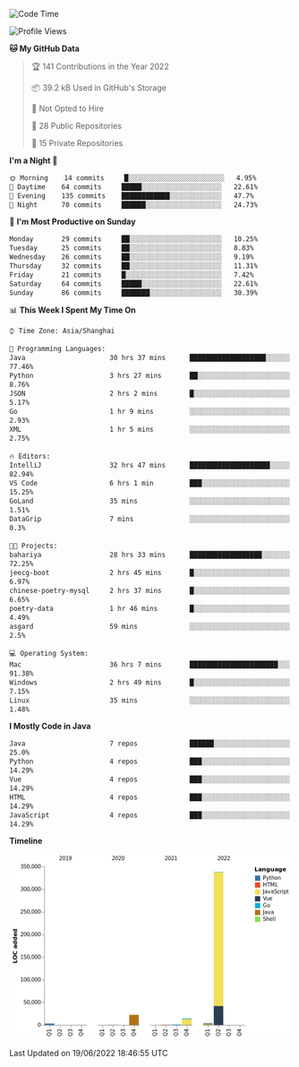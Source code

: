 <!--START_SECTION:waka-->
![Code Time](http://img.shields.io/badge/Code%20Time-0%20secs-blue)

![Profile Views](http://img.shields.io/badge/Profile%20Views-0-blue)

**🐱 My GitHub Data** 

> 🏆 141 Contributions in the Year 2022
 > 
> 📦 39.2 kB Used in GitHub's Storage 
 > 
> 🚫 Not Opted to Hire
 > 
> 📜 28 Public Repositories 
 > 
> 🔑 15 Private Repositories  
 > 
**I'm a Night 🦉** 

```text
🌞 Morning    14 commits     █░░░░░░░░░░░░░░░░░░░░░░░░   4.95% 
🌆 Daytime    64 commits     █████░░░░░░░░░░░░░░░░░░░░   22.61% 
🌃 Evening    135 commits    ████████████░░░░░░░░░░░░░   47.7% 
🌙 Night      70 commits     ██████░░░░░░░░░░░░░░░░░░░   24.73%

```
📅 **I'm Most Productive on Sunday** 

```text
Monday       29 commits     ██░░░░░░░░░░░░░░░░░░░░░░░   10.25% 
Tuesday      25 commits     ██░░░░░░░░░░░░░░░░░░░░░░░   8.83% 
Wednesday    26 commits     ██░░░░░░░░░░░░░░░░░░░░░░░   9.19% 
Thursday     32 commits     ██░░░░░░░░░░░░░░░░░░░░░░░   11.31% 
Friday       21 commits     █░░░░░░░░░░░░░░░░░░░░░░░░   7.42% 
Saturday     64 commits     █████░░░░░░░░░░░░░░░░░░░░   22.61% 
Sunday       86 commits     ███████░░░░░░░░░░░░░░░░░░   30.39%

```


📊 **This Week I Spent My Time On** 

```text
⌚︎ Time Zone: Asia/Shanghai

💬 Programming Languages: 
Java                     30 hrs 37 mins      ███████████████████░░░░░░   77.46% 
Python                   3 hrs 27 mins       ██░░░░░░░░░░░░░░░░░░░░░░░   8.76% 
JSON                     2 hrs 2 mins        █░░░░░░░░░░░░░░░░░░░░░░░░   5.17% 
Go                       1 hr 9 mins         ░░░░░░░░░░░░░░░░░░░░░░░░░   2.93% 
XML                      1 hr 5 mins         ░░░░░░░░░░░░░░░░░░░░░░░░░   2.75%

🔥 Editors: 
IntelliJ                 32 hrs 47 mins      ████████████████████░░░░░   82.94% 
VS Code                  6 hrs 1 min         ███░░░░░░░░░░░░░░░░░░░░░░   15.25% 
GoLand                   35 mins             ░░░░░░░░░░░░░░░░░░░░░░░░░   1.51% 
DataGrip                 7 mins              ░░░░░░░░░░░░░░░░░░░░░░░░░   0.3%

🐱‍💻 Projects: 
bahariya                 28 hrs 33 mins      ██████████████████░░░░░░░   72.25% 
jeecg-boot               2 hrs 45 mins       █░░░░░░░░░░░░░░░░░░░░░░░░   6.97% 
chinese-poetry-mysql     2 hrs 37 mins       █░░░░░░░░░░░░░░░░░░░░░░░░   6.65% 
poetry-data              1 hr 46 mins        █░░░░░░░░░░░░░░░░░░░░░░░░   4.49% 
asgard                   59 mins             ░░░░░░░░░░░░░░░░░░░░░░░░░   2.5%

💻 Operating System: 
Mac                      36 hrs 7 mins       ██████████████████████░░░   91.38% 
Windows                  2 hrs 49 mins       █░░░░░░░░░░░░░░░░░░░░░░░░   7.15% 
Linux                    35 mins             ░░░░░░░░░░░░░░░░░░░░░░░░░   1.48%

```

**I Mostly Code in Java** 

```text
Java                     7 repos             ██████░░░░░░░░░░░░░░░░░░░   25.0% 
Python                   4 repos             ███░░░░░░░░░░░░░░░░░░░░░░   14.29% 
Vue                      4 repos             ███░░░░░░░░░░░░░░░░░░░░░░   14.29% 
HTML                     4 repos             ███░░░░░░░░░░░░░░░░░░░░░░   14.29% 
JavaScript               4 repos             ███░░░░░░░░░░░░░░░░░░░░░░   14.29%

```


**Timeline**

![Chart not found](https://raw.githubusercontent.com/youtiaoguagua/youtiaoguagua/master/charts/bar_graph.png) 


 Last Updated on 19/06/2022 18:46:55 UTC
<!--END_SECTION:waka-->